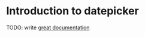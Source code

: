 # Introduction to datepicker

TODO: write [great documentation](http://jacobian.org/writing/what-to-write/)
